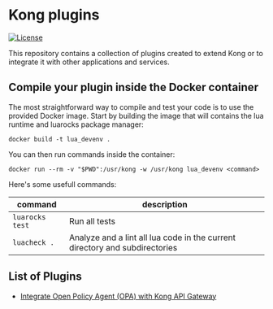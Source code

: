 # Kong plugins

[![License](https://img.shields.io/badge/License-Apache%202.0-blue.svg)](LICENSE)

This repository contains a collection of plugins created to extend Kong or to integrate it with other applications and services.

## Compile your plugin inside the Docker container

The most straightforward way to compile and test your code is to use the provided Docker image.
Start by building the image that will contains the lua runtime and luarocks package manager:

    docker build -t lua_devenv .

You can then run commands inside the container:

    docker run --rm -v "$PWD":/usr/kong -w /usr/kong lua_devenv <command>

Here's some usefull commands:

|command|description|
|--|--|
|`luarocks test`|Run all tests|
|`luacheck .`|Analyze and a lint all lua code in the current directory and subdirectories|

## List of Plugins

- [Integrate Open Policy Agent (OPA) with Kong API Gateway](doc/kong-plugin-opa.md)
